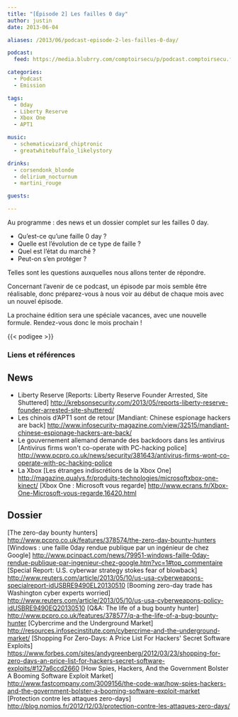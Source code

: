 ```yaml
---
title: "[Épisode 2] Les failles 0 day"
author: justin
date: 2013-06-04

aliases: /2013/06/podcast-episode-2-les-failles-0-day/

podcast:
  feed: https://media.blubrry.com/comptoirsecu/p/podcast.comptoirsecu.fr/CSEC.EP02.2013-06-04.ZERODAY.mp3

categories:
  - Podcast
  - Emission

tags:
  - 0day
  - Liberty Reserve
  - Xbox One
  - APT1

music:
  - schematicwizard_chiptronic
  - greatwhitebuffalo_likelystory

drinks:
  - corsendonk_blonde
  - delirium_nocturnum
  - martini_rouge

guests:

---
```

Au programme : des news et un dossier complet sur les failles 0 day.

- Qu’est-ce qu’une faille 0 day ?
- Quelle est l’évolution de ce type de faille ?
- Quel est l’état du marché ?
- Peut-on s’en protéger ?

Telles sont les questions auxquelles nous allons tenter de répondre.
<!--more-->

Concernant l’avenir de ce podcast, un épisode par mois semble être réalisable, donc préparez-vous à nous voir au début de chaque mois avec un nouvel épisode.

La prochaine édition sera une spéciale vacances, avec une nouvelle formule.
Rendez-vous donc le mois prochain !

{{< podigee >}}

### Liens et références

## News
- Liberty Reserve
[Reports: Liberty Reserve Founder Arrested, Site Shuttered] http://krebsonsecurity.com/2013/05/reports-liberty-reserve-founder-arrested-site-shuttered/
- Les chinois d’APT1 sont de retour
[Mandiant: Chinese espionage hackers are back] http://www.infosecurity-magazine.com/view/32515/mandiant-chinese-espionage-hackers-are-back/
- Le gouvernement allemand demande des backdoors dans les antivirus
[Antivirus firms won't co-operate with PC-hacking police] http://www.pcpro.co.uk/news/security/381643/antivirus-firms-wont-co-operate-with-pc-hacking-police
- La Xbox
[Les étranges indiscrétions de la Xbox One] http://magazine.qualys.fr/produits-technologies/microsoftxbox-one-kinect/
[Xbox One : Microsoft vous regarde] http://www.ecrans.fr/Xbox-One-Microsoft-vous-regarde,16420.html

## Dossier
[The zero-day bounty hunters] http://www.pcpro.co.uk/features/378574/the-zero-day-bounty-hunters
[Windows : une faille 0day rendue publique par un ingénieur de chez Google] http://www.pcinpact.com/news/79951-windows-faille-0day-rendue-publique-par-ingenieur-chez-google.htm?vc=1#top_commentaire
[Special Report: U.S. cyberwar strategy stokes fear of blowback] http://www.reuters.com/article/2013/05/10/us-usa-cyberweapons-specialreport-idUSBRE9490EL20130510
[Booming zero-day trade has Washington cyber experts worried] http://www.reuters.com/article/2013/05/10/us-usa-cyberweapons-policy-idUSBRE9490EQ20130510
[Q&A: The life of a bug bounty hunter] http://www.pcpro.co.uk/features/378577/q-a-the-life-of-a-bug-bounty-hunter
[Cybercrime and the Underground Market] http://resources.infosecinstitute.com/cybercrime-and-the-underground-market/
[Shopping For Zero-Days: A Price List For Hackers' Secret Software Exploits] https://www.forbes.com/sites/andygreenberg/2012/03/23/shopping-for-zero-days-an-price-list-for-hackers-secret-software-exploits/#127a6ccd2660
[How Spies, Hackers, And the Government Bolster A Booming Software Exploit Market] http://www.fastcompany.com/3009156/the-code-war/how-spies-hackers-and-the-government-bolster-a-booming-software-exploit-market
[Protection contre les attaques zero-days] http://blog.nomios.fr/2012/12/03/protection-contre-les-attaques-zero-days/
